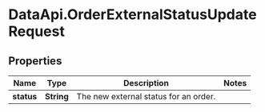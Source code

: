 # DataApi.OrderExternalStatusUpdateRequest

## Properties
Name | Type | Description | Notes
------------ | ------------- | ------------- | -------------
**status** | **String** | The new external status for an order. | 
